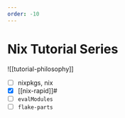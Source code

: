 ```yaml
---
order: -10
---
```


# Nix Tutorial Series

![[tutorial-philosophy]]

- [ ] nixpkgs, nix
- [x] [[nix-rapid]]#
- [ ] `evalModules`
- [ ] `flake-parts`
